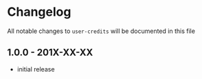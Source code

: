 # Changelog

All notable changes to `user-credits` will be documented in this file

## 1.0.0 - 201X-XX-XX

- initial release
